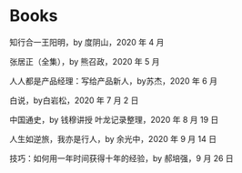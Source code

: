 # Books


<!--more-->

知行合一王阳明，by 度阴山，2020 年 4 月

张居正（全集），by 熊召政，2020 年 5 月

人人都是产品经理：写给产品新人，by苏杰，2020 年 6 月

白说，by白岩松，2020 年 7 月 2 日

中国通史，by 钱穆讲授 叶龙记录整理，2020 年 8 月 19 日

人生如逆旅，我亦是行人，by 余光中，2020 年 9 月 14 日

技巧：如何用一年时间获得十年的经验，by 郝培强，9 月 26 日
